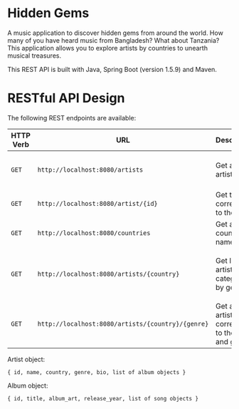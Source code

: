 # Hidden Gems

A music application to discover hidden gems from around the world. How many of you have heard music from Bangladesh? What about Tanzania? This application allows you to explore artists by countries to unearth musical treasures.

This REST API is built with Java, Spring Boot (version 1.5.9) and Maven. 

# RESTful API Design

The following REST endpoints are available:

| HTTP Verb        | URL           | Description  | Response |
| ------------- |-------------|:-----| ----|
| `GET` | `http://localhost:8080/artists` | Get a list of all artists | `[ { artist object }, { artist object } ... ]` |
| `GET` | `http://localhost:8080/artist/{id}` | Get the artist corresponding to the artist ID | `{ artist object }` |
| `GET` | `http://localhost:8080/countries` | Get a list of country names | `[ country names in strings ]` |
| `GET` | `http://localhost:8080/artists/{country}` | Get lists of artists categorized by genre | `{ genre_name: [ { artists object }, ... ], genre_name2: ... }` |
| `GET` | `http://localhost:8080/artists/{country}/{genre}` | Get a list of artists corresponding to the country and genre | `[ { artist object },  { artist object } ...]` |

 
Artist object:

`{ id, name, country, genre, bio, list of album objects }`

Album object:

`{ id, title, album_art, release_year, list of song objects }`
